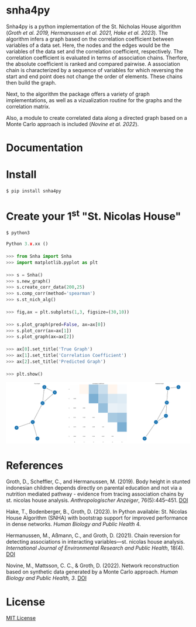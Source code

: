 # snha4py
Snha4py is a python implementation of the St. Nicholas House algorithm (_Groth et al. 2019, Hermanussen et al. 2021, Hake et al. 2023_). 
The algorithm infers a graph based on the correlation coefficient between variables of a data set. Here, the nodes and the edges would be the variables of the data set and the correlation coefficient, respectively. 
The correlation coefficient is evaluated in terms of association chains. 
Therfore, the absolute coefficient is ranked and compared pairwise.
A association chain is characterized by a sequence of variables for which reversing the start and end point does not change the order of elements.
These chains then build the graph.

Next, to the algorithm the package offers a variety of graph implementations, as well as a vizualization routine for the graphs and the correlation matrix.

Also, a module to create correlated data along a directed graph based on a Monte Carlo approach is included (_Novine et al. 2022_).

# Documentation

# Install
```
$ pip install snha4py
```

# Create your 1<sup>st</sup> "St. Nicolas House"
```shell
$ python3
```
```python
Python 3.x.xx ()

>>> from Snha import Snha
>>> import matplotlib.pyplot as plt

>>> s = Snha()
>>> s.new_graph()
>>> s.create_corr_data(200,25)
>>> s.comp_corr(method='spearman')
>>> s.st_nich_alg()

>>> fig,ax = plt.subplots(1,3, figsize=(30,10))

>>> s.plot_graph(pred=False, ax=ax[0])
>>> s.plot_corr(ax=ax[1])
>>> s.plot_graph(ax=ax[2])

>>> ax[0].set_title('True Graph')
>>> ax[1].set_title('Correlation Coefficient')
>>> ax[2].set_title('Predicted Graph')

>>> plt.show()
```
<div align="center">
  <img src="https://github.com/thake93/snha4py/blob/main/example.png">
</div>

# References
Groth, D., Scheffler, C., and Hermanussen, M. (2019). Body height in stunted indonesian children
depends directly on parental education and not via a nutrition mediated pathway - evidence
from tracing association chains by st. nicolas house analysis. *Anthropologischer Anzeiger*,
76(5):445–451. [DOI](https://doi.org/10.1127/anthranz/2019/1027)

Hake, T., Bodenberger, B., Groth, D. (2023). In Python available: St. Nicolas House Algorithm (SNHA)
with bootstrap support for improved performance in dense networks. *Human Biology and Public Health* 4.

Hermanussen, M., Aßmann, C., and Groth, D. (2021). Chain reversion for detecting associations
in interacting variables—st. nicolas house analysis. *International Journal of Environmental
Research and Public Health*, 18(4). [DOI](https://doi.org/10.3390%2Fijerph18041741)

Novine, M., Mattsson, C. C., & Groth, D. (2022). Network reconstruction based on synthetic data generated by a Monte Carlo approach. *Human Biology and Public Health, 3*. 
[DOI](https://doi.org/10.52905/hbph2021.3.26)

# License
[MIT License](https://github.com/thake93/snha4py/blob/main/LICENSE)
